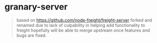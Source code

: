 # granary-server

> based on https://github.com/node-freight/freight-server
> forked and renamed due to lack of culpability in helping add functionality to freight
> hopefully will be able to merge upstream once features and bugs are fixed.
